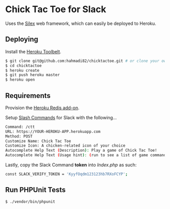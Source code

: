# Chick Tac Toe for Slack

Uses the [Silex](http://silex.sensiolabs.org/) web framework, which can easily be deployed to Heroku.

## Deploying

Install the [Heroku Toolbelt](https://toolbelt.heroku.com/).

```sh
$ git clone git@github.com:hahmadi82/chicktactoe.git # or clone your own fork
$ cd chicktactoe
$ heroku create
$ git push heroku master
$ heroku open
```

## Requirements

Provision the [Heroku Redis add-on](https://devcenter.heroku.com/articles/heroku-redis#provisioning-the-add-on).

Setup [Slash Commands](https://api.slack.com/slash-commands) for Slack with the following...
```sh
Command: /ctt
URL: https://YOUR-HEROKU-APP.herokuapp.com
Method: POST
Customize Name: Chick Tac Toe
Customize Icon: A chicken-related icon of your choice
Autocomplete Help Text (Description): Play a game of Chick Tac Toe!
Autocomplete Help Text (Usage hint): (run to see a list of game commands)
```

Lastly, copy the Slack Command **token** into *Index.php* as such:
```sh
const SLACK_VERIFY_TOKEN = 'KyyfOqdm123123hb7RXoFCYP';
````

## Run PHPUnit Tests

```sh
$ ./vendor/bin/phpunit
```
